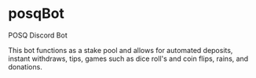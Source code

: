 # posqBot
POSQ Discord Bot


This bot functions as a stake pool and allows for automated deposits, instant withdraws, tips, games such as dice roll's and coin flips, rains, and donations. 

